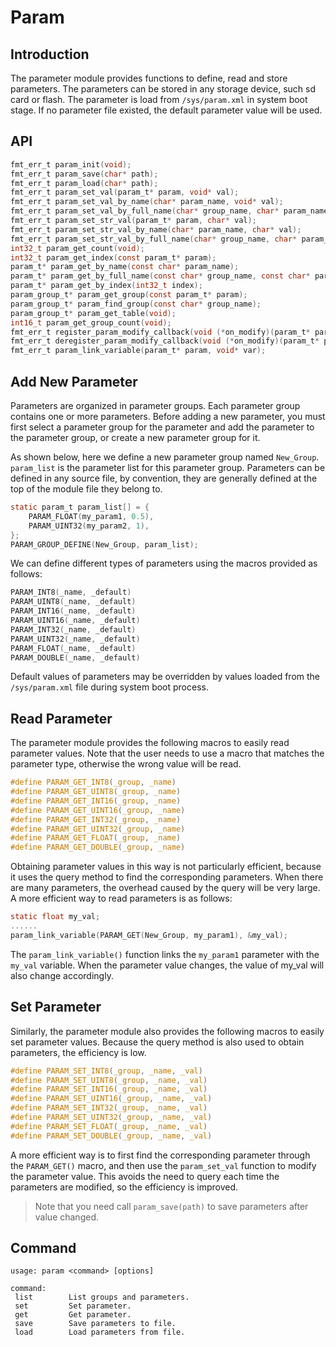 # Param

## Introduction

The parameter module provides functions to define, read and store parameters. The parameters can be stored in any storage device, such sd card or flash. The parameter is load from `/sys/param.xml` in system boot stage. If no parameter file existed, the default parameter value will be used.

## API

```c
fmt_err_t param_init(void);
fmt_err_t param_save(char* path);
fmt_err_t param_load(char* path);
fmt_err_t param_set_val(param_t* param, void* val);
fmt_err_t param_set_val_by_name(char* param_name, void* val);
fmt_err_t param_set_val_by_full_name(char* group_name, char* param_name, void* val);
fmt_err_t param_set_str_val(param_t* param, char* val);
fmt_err_t param_set_str_val_by_name(char* param_name, char* val);
fmt_err_t param_set_str_val_by_full_name(char* group_name, char* param_name, char* val);
int32_t param_get_count(void);
int32_t param_get_index(const param_t* param);
param_t* param_get_by_name(const char* param_name);
param_t* param_get_by_full_name(const char* group_name, const char* param_name);
param_t* param_get_by_index(int32_t index);
param_group_t* param_get_group(const param_t* param);
param_group_t* param_find_group(const char* group_name);
param_group_t* param_get_table(void);
int16_t param_get_group_count(void);
fmt_err_t register_param_modify_callback(void (*on_modify)(param_t* param));
fmt_err_t deregister_param_modify_callback(void (*on_modify)(param_t* param));
fmt_err_t param_link_variable(param_t* param, void* var);
```

## Add New Parameter

Parameters are organized in parameter groups. Each parameter group contains one or more parameters. Before adding a new parameter, you must first select a parameter group for the parameter and add the parameter to the parameter group, or create a new parameter group for it.

As shown below, here we define a new parameter group named `New_Group`. `param_list` is the parameter list for this parameter group. Parameters can be defined in any source file, by convention, they are generally defined at the top of the module file they belong to.

```c
static param_t param_list[] = {
    PARAM_FLOAT(my_param1, 0.5),
    PARAM_UINT32(my_param2, 1),
};
PARAM_GROUP_DEFINE(New_Group, param_list);
```

We can define different types of parameters using the macros provided as follows:

```c
PARAM_INT8(_name, _default)
PARAM_UINT8(_name, _default)
PARAM_INT16(_name, _default)
PARAM_UINT16(_name, _default)
PARAM_INT32(_name, _default)
PARAM_UINT32(_name, _default)
PARAM_FLOAT(_name, _default)
PARAM_DOUBLE(_name, _default)
```

Default values of parameters may be overridden by values loaded from the `/sys/param.xml` file during system boot process.

## Read Parameter

The parameter module provides the following macros to easily read parameter values. Note that the user needs to use a macro that matches the parameter type, otherwise the wrong value will be read.

```c
#define PARAM_GET_INT8(_group, _name)
#define PARAM_GET_UINT8(_group, _name)
#define PARAM_GET_INT16(_group, _name)
#define PARAM_GET_UINT16(_group, _name)
#define PARAM_GET_INT32(_group, _name)
#define PARAM_GET_UINT32(_group, _name)
#define PARAM_GET_FLOAT(_group, _name)
#define PARAM_GET_DOUBLE(_group, _name)
```

Obtaining parameter values in this way is not particularly efficient, because it uses the query method to find the corresponding parameters. When there are many parameters, the overhead caused by the query will be very large. A more efficient way to read parameters is as follows:

```c
static float my_val;
......
param_link_variable(PARAM_GET(New_Group, my_param1), &my_val);
```

The `param_link_variable()` function links the `my_param1` parameter with the `my_val` variable. When the parameter value changes, the value of my_val will also change accordingly.

## Set Parameter

Similarly, the parameter module also provides the following macros to easily set parameter values. Because the query method is also used to obtain parameters, the efficiency is low.

```c
#define PARAM_SET_INT8(_group, _name, _val)
#define PARAM_SET_UINT8(_group, _name, _val)
#define PARAM_SET_INT16(_group, _name, _val)
#define PARAM_SET_UINT16(_group, _name, _val)
#define PARAM_SET_INT32(_group, _name, _val)
#define PARAM_SET_UINT32(_group, _name, _val)
#define PARAM_SET_FLOAT(_group, _name, _val)
#define PARAM_SET_DOUBLE(_group, _name, _val)
```

A more efficient way is to first find the corresponding parameter through the `PARAM_GET()` macro, and then use the `param_set_val` function to modify the parameter value. This avoids the need to query each time the parameters are modified, so the efficiency is improved.

> Note that you need call `param_save(path)` to save parameters after value changed.

## Command

```
usage: param <command> [options]

command:
 list        List groups and parameters.
 set         Set parameter.
 get         Get parameter.
 save        Save parameters to file.
 load        Load parameters from file.
```
